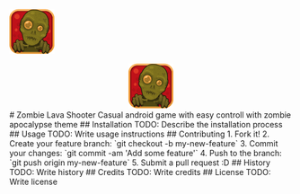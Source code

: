 ![Game Icon](/img/icon.png)
<div style="text-align:center"><img src ="/img/icon.png" /></div>
# Zombie Lava Shooter
Casual android game with easy controll with zombie apocalypse theme
## Installation
TODO: Describe the installation process
## Usage
TODO: Write usage instructions
## Contributing
1. Fork it!
2. Create your feature branch: `git checkout -b my-new-feature`
3. Commit your changes: `git commit -am 'Add some feature'`
4. Push to the branch: `git push origin my-new-feature`
5. Submit a pull request :D
## History
TODO: Write history
## Credits
TODO: Write credits
## License
TODO: Write license
